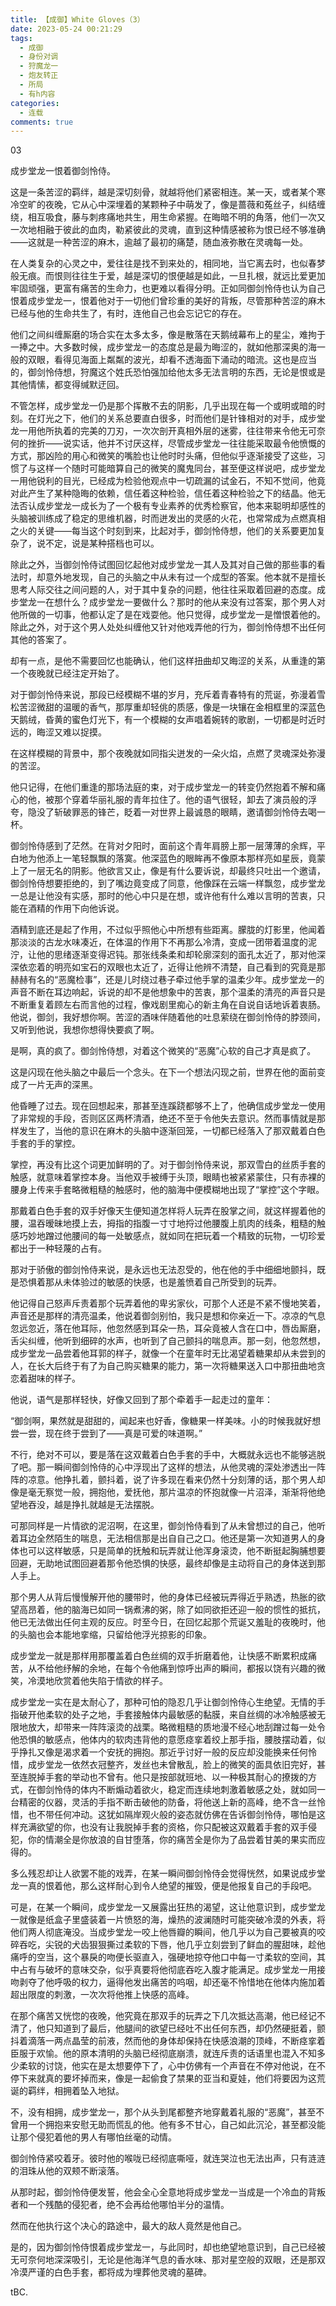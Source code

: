 ```yaml
---
title: 【成御】White Gloves（3）
date: 2023-05-24 00:21:29
tags:
  - 成御
  - 身份对调
  - 狩魔龙一
  - 炮友转正
  - 所局
  - 有h内容
categories:
  - 连载
comments: true
---
```

0﻿3

成步堂龙一恨着御剑怜侍。


这是一条苦涩的羁绊，越是深切刻骨，就越将他们紧密相连。某一天，或者某个寒冷空旷的夜晚，它从心中深埋着的某颗种子中萌发了，像是蔷薇和菟丝子，纠结缠绕，相互吸食，藤与刺疼痛地共生，用生命紧握。在晦暗不明的角落，他们一次又一次地相融于彼此的血肉，勒紧彼此的灵魂，直到这种情感被称为恨已经不够准确——这就是一种苦涩的麻木，逾越了最初的痛楚，随血液弥散在灵魂每一处。


在人类复杂的心灵之中，爱往往是找不到来处的，相同地，当它离去时，也似春梦般无痕。而恨则往往生于爱，越是深切的恨便越是如此，一旦扎根，就远比爱更加牢固顽强，更富有痛苦的生命力，也更难以看得分明。正如同御剑怜侍也认为自己恨着成步堂龙一，恨着他对于一切他们曾珍重的美好的背叛，尽管那种苦涩的麻木已经与他的生命共生了，有时，连他自己也会忘记它的存在。


他们之间纠缠厮磨的场合实在太多太多，像是散落在天鹅绒幕布上的星尘，难拘于一捧之中。大多数时候，成步堂龙一的态度总是最为晦涩的，就如他那深奥的海一般的双眼，看得见海面上粼粼的波光，却看不透海面下涌动的暗流。这也是应当的，御剑怜侍想，狩魔这个姓氏恐怕强加给他太多无法言明的东西，无论是恨或是其他情愫，都变得缄默迂回。


不管怎样，成步堂龙一仍是那个挥散不去的阴影，几乎出现在每一个或明或暗的时刻。在灯光之下，他们的关系总要直白很多，时而他们是针锋相对的对手，成步堂龙一用他所执着的完美的刀刃，一次次剖开真相外层的迷雾，往往带来令他无可奈何的挫折——说实话，他并不讨厌这样，尽管成步堂龙一往往能采取最令他愤慨的方式，那凶险的用心和微笑的嘴脸也让他时时头痛，但他似乎逐渐接受了这些，习惯了与这样一个随时可能暗算自己的微笑的魔鬼同台，甚至便这样说吧，成步堂龙一用他锐利的目光，已经成为检验他观点中一切疏漏的试金石，不知不觉间，他竟对此产生了某种隐晦的依赖，信任着这种检验，信任着这种检验之下的结晶。他无法否认成步堂龙一成长为了一个极有专业素养的优秀检察官，他本来聪明却感性的头脑被训练成了稳定的思维机器，时而迸发出的灵感的火花，也常常成为点燃真相之火的关键——每当这个时刻到来，比起对手，御剑怜侍想，他们的关系要更加复杂了，说不定，说是某种搭档也可以。


除此之外，当御剑怜侍试图回忆起他对成步堂龙一其人及其对自己做的那些事的看法时，却意外地发现，自己的头脑之中从未有过一个成型的答案。他本就不是擅长思考人际交往之间问题的人，对于其中复杂的问题，他往往采取着回避的态度。成步堂龙一在想什么？成步堂龙一要做什么？那时的他从来没有过答案，那个男人对他所做的一切事，他都认定了是在戏耍他。他只觉得，成步堂龙一是憎恨着他的。除此之外，对于这个男人处处纠缠他又针对他戏弄他的行为，御剑怜侍想不出任何其他的答案了。


却有一点，是他不需要回忆也能确认，他们这样扭曲却又晦涩的关系，从重逢的第一个夜晚就已经注定开始了。


对于御剑怜侍来说，那段已经模糊不堪的岁月，充斥着青春特有的荒诞，弥漫着雪松苦涩微甜的温暖的香气，那厚重却轻佻的质感，像是一块镶在金相框里的深蓝色天鹅绒，昏黄的蜜色灯光下，有一个模糊的女声唱着婉转的歌剧，一切都是时近时远的，晦涩又难以捉摸。


在这样模糊的背景中，那个夜晚就如同指尖迸发的一朵火焰，点燃了灵魂深处弥漫的苦涩。


他只记得，在他们重逢的那场法庭的束，对于成步堂龙一的转变仍然抱着不解和痛心的他，被那个穿着华丽礼服的青年拉住了。他的语气很轻，卸去了演员般的浮夸，隐没了斩破罪恶的锋芒，眨着一对世界上最诚恳的眼睛，邀请御剑怜侍去喝一杯。


御剑怜侍感到了茫然。在背对夕阳时，面前这个青年肩膀上那一层薄薄的余辉，平白地为他添上一笔轻飘飘的落寞。他深蓝色的眼眸再不像原本那样亮如星辰，竟蒙上了一层无名的阴影。他欲言又止，像是有什么要诉说，却最终只吐出一个邀请，御剑怜侍想要拒绝的，到了嘴边竟变成了同意，他像踩在云端一样飘忽，成步堂龙一总是让他没有实感，那时的他心中只是在想，或许他有什么难以言明的苦衷，只能在酒精的作用下向他诉说。


酒精到底还是起了作用，不过似乎照他心中所想有些距离。朦胧的灯影里，他闻着那淡淡的古龙水味凑近，在体温的作用下不再那么冷清，变成一团带着温度的泥泞，让他的思绪逐渐变得迟钝。那张线条柔和却轮廓深刻的面孔太近了，那对他深深依恋着的明亮如宝石的双眼也太近了，近得让他辨不清楚，自己看到的究竟是那赫赫有名的“恶魔检事”，还是儿时绕过巷子牵过他手掌的温柔少年。成步堂龙一的声音不断在耳边响起，诉说的却不是他想象中的苦衷，那个温柔的清亮的声音只是不断重复着顾左右而言他的过程，像戏剧里痴心的新主角在自说自话地诉着衷肠。他说，御剑，我好想你啊。苦涩的酒味伴随着他的吐息萦绕在御剑怜侍的脖颈间，又听到他说，我想你想得快要疯了啊。


是啊，真的疯了。御剑怜侍想，对着这个微笑的“恶魔”心软的自己才真是疯了。


这是闪现在他头脑之中最后一个念头。在下一个想法闪现之前，世界在他的面前变成了一片无声的深黑。


他昏睡了过去。现在回想起来，那甚至连蹊跷都够不上了，他确信成步堂龙一使用了非常规的手段，否则区区两杯清酒，绝还不至于令他失去意识。然而事情就是那样发生了，当他的意识在麻木的头脑中逐渐回笼，一切都已经落入了那双戴着白色手套的手的掌控。


掌控，再没有比这个词更加鲜明的了。对于御剑怜侍来说，那双雪白的丝质手套的触感，就意味着掌控本身。当他双手被缚于头顶，眼睛也被紧紧蒙住，只有赤裸的腰身上传来手套略微粗糙的触感时，他的脑海中便模糊地出现了“掌控”这个字眼。


那戴着白色手套的双手好像天生便知道怎样将人玩弄在股掌之间，就这样握着他的腰，温吞暧昧地摸上去，拇指的指腹一寸寸地捋过他腰腹上肌肉的线条，粗糙的触感巧妙地蹭过他腰间的每一处敏感点，就如同在把玩着一个精致的玩物，一切珍爱都出于一种轻蔑的占有。


那对于骄傲的御剑怜侍来说，是永远也无法忍受的，他在他的手中细细地颤抖，既是恐惧着那从未体验过的敏感的快感，也是羞愤着自己所受到的玩弄。


他记得自己怒声斥责着那个玩弄着他的卑劣家伙，可那个人还是不紧不慢地笑着，声音还是那样的清亮温柔，他说着御剑别怕，我只是想和你亲近一下。凉凉的气息忽远忽近，落在他耳际，他忽然感到耳朵一热，耳朵竟被人含在口中，唇齿厮磨，舌尖纠缠，他听到细碎的水声，也听到了自己颤抖的喘息声。那一刻，他忽然想，成步堂龙一品尝着他耳郭的样子，就像一个在童年时无比渴望着糖果却从未尝到的人，在长大后终于有了为自己购买糖果的能力，第一次将糖果送入口中那扭曲地贪恋着甜味的样子。


他说，语气是那样轻快，好像又回到了那个牵着手一起走过的童年：


“御剑啊，果然就是甜甜的，闻起来也好香，像糖果一样美味。小的时候我就好想尝一尝，现在终于尝到了——真是可爱的味道啊。”


不行，绝对不可以，要是落在这双戴着白色手套的手中，大概就永远也不能够逃脱了吧。那一瞬间御剑怜侍的心中浮现出了这样的想法，从他灵魂的深处渗透出一阵阵的凉意。他挣扎着，颤抖着，说了许多现在看来仍然十分刻薄的话，那个男人却像是毫无察觉一般，拥抱他，爱抚他，那片温凉的怀抱就像一片沼泽，渐渐将他绝望地吞没，越是挣扎就越是无法摆脱。


可那同样是一片情欲的泥沼啊，在这里，御剑怜侍看到了从未曾想过的自己，他听着耳边全然陌生的喘息，无法相信那是出自自己之口。他还是第一次知道男人的身体也可以这样敏感，只是简单的抚触和玩弄就让他浑身滚烫，他不断挺起胸脯想要回避，无助地试图回避着那令他恐惧的快感，最终却像是主动将自己的身体送到那人手上。


那个男人从背后慢慢解开他的腰带时，他的身体已经被玩弄得近乎熟透，热胀的欲望高昂着，他的脑海已如同一锅煮沸的粥，除了如同欲拒还迎一般的惯性的抵抗，他已无法做出任何主观的反应。时至今日，在回忆起那个荒诞又羞耻的夜晚时，他的头脑也会本能地挛缩，只留给他浮光掠影的印象。


成步堂龙一就是那样用那覆盖着白色丝绸的双手折磨着他，让快感不断累积成痛苦，从不给他纾解的余地，在每个令他痛到惊呼出声的瞬间，都报以饶有兴趣的微笑，冷漠地欣赏着他失陷于情欲的样子。


成步堂龙一实在是太耐心了，那种可怕的隐忍几乎让御剑怜侍心生绝望。无情的手指破开他柔软的处子之地，手套接触体内最敏感的黏膜，来自丝绸的冰冷触感被无限地放大，却带来一阵阵滚烫的战栗。略微粗糙的质地漫不经心地刮蹭过每一处令他恐惧的敏感点，他体内的软肉违背他的意愿痉挛着绞上那手指，腰肢摆动着，似乎挣扎又像是渴求着一个安抚的拥抱。那近乎讨好一般的反应却没能换来任何怜惜，成步堂龙一依然衣冠整齐，发丝也未曾散乱，脸上的微笑的面具依旧完好，甚至连脱掉手套的举动也不曾有。他只是按部就班地、以一种极其耐心的撩拨的方式，在御剑怜侍的体内不断煽动着欲火，稳定而连续地刺激着敏感之处，就如同一台精密的仪器，灵活的手指不断击破他的防备，将他送上新的高峰，绝不含一丝怜惜，也不带任何冲动。这犹如隔岸观火般的姿态就仿佛在告诉御剑怜侍，哪怕是这样充满欲望的你，也没有让我脱掉手套的资格，你只配被这双戴着手套的双手侵犯，你的情潮全是你放浪的自甘堕落，你的痛苦全是你为了品尝着甘美的果实而应得的。


多么残忍却让人欲罢不能的戏弄，在某一瞬间御剑怜侍会觉得恍然，如果说成步堂龙一真的恨着他，那么这样耐心到令人绝望的摧毁，便是他报复自己的手段吧。


可是，在某一个瞬间，成步堂龙一又展露出狂热的渴望，这让他意识到，成步堂龙一就像是纸盒子里盛装着一片愤怒的海，燥热的波澜随时可能突破冷漠的外表，将他们两人彻底淹没。当成步堂龙一咬上他唇瓣的瞬间，他几乎以为自己要被真的咬碎吞吃，尖锐的犬齿狠狠撕过柔软的下唇，他几乎立刻尝到了鲜血的腥甜味，趁他痛呼的空当，这个暴戾的吻便长驱直入，强硬地掠夺他口中每一寸柔软的空间，其中占有与破坏的意味交杂，似乎真要将他彻底吞吃入腹才能满足。成步堂龙一用接吻剥夺了他呼吸的权力，逼得他发出痛苦的呜咽，却还毫不怜惜地在他体内施加着超出限度的刺激，一次次将他推上快感的高峰。


在那个痛苦又恍惚的夜晚，他究竟在那双手的玩弄之下几次抵达高潮，他已经记不清了，他只知道到了最后，他腿间的欲望已经吐不出任何东西，却仍然硬挺着，颤抖着滴落一两点晶莹的前液，然而他的身体却保持在快感浪潮的顶峰，不断痉挛着臣服于欢愉。他的原本清明的头脑已经彻底崩溃，就连斥责的话语里也混入不知多少柔软的讨饶，他实在是太想要停下了，心中仿佛有一个声音在不停对他说，在不停下来就真的要坏掉而来，像是一起偷食了禁果的亚当和夏娃，他们将要因为这荒诞的羁绊，相拥着坠入地狱。


不，没有相拥，成步堂龙一，那个从头到尾都整齐地穿戴着礼服的“恶魔”，甚至不曾用一个拥抱来安慰无助而慌乱的他。他有多不甘心，自己如此沉沦，甚至都没能让那个侵犯着他的男人有哪怕丝毫的动情。


御剑怜侍紧咬着牙。彼时他的喉咙已经彻底嘶哑，就连哭泣也无法出声，只有涟涟的泪珠从他的双颊不断滚落。


从那时起，御剑怜侍便发誓，他会全心全意地将成步堂龙一当成是一个冷血的背叛者和一个残酷的侵犯者，绝不会再给他哪怕半分的温情。


然而在他执行这个决心的路途中，最大的敌人竟然是他自己。


是的，因为御剑怜侍恨着成步堂龙一，与此同时，却也绝望地意识到，自己已经被无可奈何地深深吸引，无论是他海洋气息的香水味、那对星空般的双眼，还是那双冷漠严谨的白色手套，都将成为埋葬他灵魂的墓碑。

tBC.
